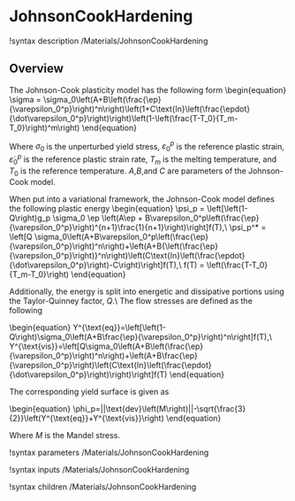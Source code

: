 # JohnsonCookHardening

!syntax description /Materials/JohnsonCookHardening

## Overview

The Johnson-Cook plasticity model has the following form
\begin{equation}
    \sigma = \sigma_0\left(A+B\left(\frac{\ep}{\varepsilon_0^p}\right)^n\right)\left(1+C\text{ln}\left(\frac{\epdot}{\dot\varepsilon_0^p}\right)\right)\left(1-\left(\frac{T-T_0}{T_m-T_0}\right)^m\right)
\end{equation}

Where $\sigma_0$ is the unperturbed yield stress, $\varepsilon_0^p$ is the reference plastic strain, $\dot\varepsilon_0^p$ is the reference plastic strain rate, $T_m$ is the melting temperature, and $T_0$ is the reference temperature.
$A$,$B$,and $C$ are parameters of the Johnson-Cook model.

When put into a variational framework, the Johnson-Cook model defines the following plastic energy
\begin{equation}
\psi_p = \left[\left(1-Q\right)g_p \sigma_0 \ep \left(A\ep + B\varepsilon_0^p\left(\frac{\ep}{\varepsilon_0^p}\right)^{n+1}\frac{1}{n+1}\right)\right]f(T),\\
\psi_p^* = \left[Q \sigma_0\left(A+B\varepsilon_0^p\left(\frac{\ep}{\varepsilon_0^p}\right)^n\right)+\left(A+B{\left(\frac{\ep}{\varepsilon_0^p}\right)}^n\right)\left(C\text{ln}\left(\frac{\epdot}{\dot\varepsilon_0^p}\right)-C\right)\right]f(T),\\
f(T) = \left(\frac{T-T_0}{T_m-T_0}\right)
\end{equation}

Additionally, the energy is split into energetic and dissipative portions using the Taylor-Quinney factor, $Q$.\\
The flow stresses are defined as the following

\begin{equation}
    Y^{\text{eq}}=\left[\left(1-Q\right)\sigma_0\left(A+B\frac{\ep}{\varepsilon_0^p}\right)^n\right]f(T),\\
    Y^{\text{vis}}=\left[Q\sigma_0\left(A+B\left(\frac{\ep}{\varepsilon_0^p}\right)^n\right)+\left(A+B\frac{\ep}{\varepsilon_0^p}\right)\left(C\text{ln}\left(\frac{\epdot}{\dot\varepsilon_0^p}\right)\right)\right]f(T)
\end{equation}


The corresponding yield surface is given as

\begin{equation}
    \phi_p=||\text{dev}\left(M\right)||-\sqrt{\frac{3}{2}}\left(Y^{\text{eq}}+Y^{\text{vis}}\right)
\end{equation}

Where $M$ is the Mandel stress.


!syntax parameters /Materials/JohnsonCookHardening

!syntax inputs /Materials/JohnsonCookHardening

!syntax children /Materials/JohnsonCookHardening
